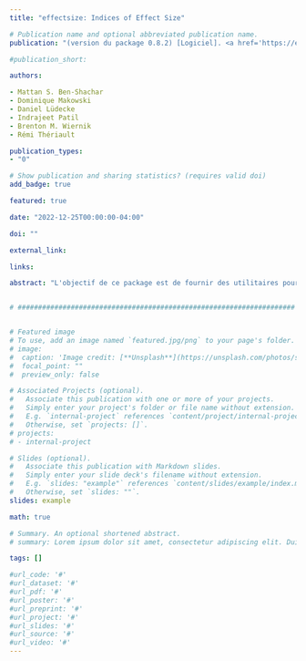 ```yaml
---
title: "effectsize: Indices of Effect Size"

# Publication name and optional abbreviated publication name.
publication: "(version du package 0.8.2) [Logiciel]. <a href='https://easystats.github.io/effectsize' target='_blank' rel='noopener noreferrer'>easystats.github.io/effectsize</a>"

#publication_short: 

authors:

- Mattan S. Ben-Shachar
- Dominique Makowski
- Daniel Lüdecke
- Indrajeet Patil
- Brenton M. Wiernik
- Rémi Thériault

publication_types:
- "0"

# Show publication and sharing statistics? (requires valid doi)
add_badge: true

featured: true

date: "2022-12-25T00:00:00-04:00"

doi: ""

external_link: 

links: 

abstract: "L'objectif de ce package est de fournir des utilitaires pour travailler avec des indices de taille d'effet et des paramètres standardisés, permettant le calcul et la conversion d'indices tels que *d* de Cohen, *r*, rapports de cotes, etc."


# ####################################################################


# Featured image
# To use, add an image named `featured.jpg/png` to your page's folder. 
# image:
#  caption: 'Image credit: [**Unsplash**](https://unsplash.com/photos/s9CC2SKySJM)'
#  focal_point: ""
#  preview_only: false

# Associated Projects (optional).
#   Associate this publication with one or more of your projects.
#   Simply enter your project's folder or file name without extension.
#   E.g. `internal-project` references `content/project/internal-project/index.md`.
#   Otherwise, set `projects: []`.
# projects:
# - internal-project

# Slides (optional).
#   Associate this publication with Markdown slides.
#   Simply enter your slide deck's filename without extension.
#   E.g. `slides: "example"` references `content/slides/example/index.md`.
#   Otherwise, set `slides: ""`.
slides: example

math: true

# Summary. An optional shortened abstract.
# summary: Lorem ipsum dolor sit amet, consectetur adipiscing elit. Duis posuere tellus ac convallis placerat. Proin tincidunt magna sed ex sollicitudin condimentum.

tags: []

#url_code: '#'
#url_dataset: '#'
#url_pdf: '#'
#url_poster: '#'
#url_preprint: '#'
#url_project: '#'
#url_slides: '#'
#url_source: '#'
#url_video: '#'
---
```

